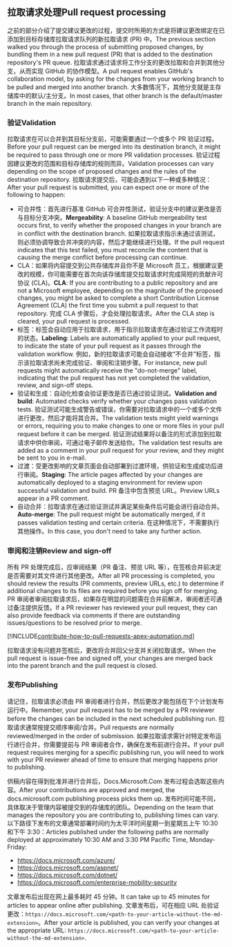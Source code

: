 ## <a name="pull-request-processing"></a><span data-ttu-id="f09e8-101">拉取请求处理</span><span class="sxs-lookup"><span data-stu-id="f09e8-101">Pull request processing</span></span>

<span data-ttu-id="f09e8-102">之前的部分介绍了提交建议更改的过程，提交时所用的方式是将建议更改绑定在已添加到目标存储库拉取请求队列的新拉取请求 (PR) 中。</span><span class="sxs-lookup"><span data-stu-id="f09e8-102">The previous section walked you through the process of submitting proposed changes, by bundling them in a new pull request (PR) that is added to the destination repository's PR queue.</span></span> <span data-ttu-id="f09e8-103">拉取请求通过请求将工作分支的更改拉取和合并到其他分支，从而实现 GitHub 的协作模型。</span><span class="sxs-lookup"><span data-stu-id="f09e8-103">A pull request enables GitHub's collaboration model, by asking for the changes from your working branch to be pulled and merged into another branch.</span></span> <span data-ttu-id="f09e8-104">大多数情况下，其他分支就是主存储库中的默认/主分支。</span><span class="sxs-lookup"><span data-stu-id="f09e8-104">In most cases, that other branch is the default/master branch in the main repository.</span></span>

### <a name="validation"></a><span data-ttu-id="f09e8-105">验证</span><span class="sxs-lookup"><span data-stu-id="f09e8-105">Validation</span></span>

<span data-ttu-id="f09e8-106">拉取请求在可以合并到其目标分支前，可能需要通过一个或多个 PR 验证过程。</span><span class="sxs-lookup"><span data-stu-id="f09e8-106">Before your pull request can be merged into its destination branch, it might be required to pass through one or more PR validation processes.</span></span> <span data-ttu-id="f09e8-107">验证过程因建议更改的范围和目标存储库的规则而异。</span><span class="sxs-lookup"><span data-stu-id="f09e8-107">Validation processes can vary depending on the scope of proposed changes and the rules of the destination repository.</span></span> <span data-ttu-id="f09e8-108">拉取请求提交后，可能会遇到以下一种或多种情况：</span><span class="sxs-lookup"><span data-stu-id="f09e8-108">After your pull request is submitted, you can expect one or more of the following to happen:</span></span>

- <span data-ttu-id="f09e8-109">可合并性：首先进行基准 GitHub 可合并性测试，验证分支中的建议更改是否与目标分支冲突。</span><span class="sxs-lookup"><span data-stu-id="f09e8-109">**Mergeability**: A baseline GitHub mergeability test occurs first, to verify whether the proposed changes in your branch are in conflict with the destination branch.</span></span> <span data-ttu-id="f09e8-110">如果拉取请求指示未通过该测试，则必须协调导致合并冲突的内容，然后才能继续进行处理。</span><span class="sxs-lookup"><span data-stu-id="f09e8-110">If the pull request indicates that this test failed, you must reconcile the content that is causing the merge conflict before processing can continue.</span></span>
- <span data-ttu-id="f09e8-111">CLA：如果将内容提交到公共存储库并且你不是 Microsoft 员工，根据建议更改的规模，你可能需要在首次向该存储库提交拉取请求时完成简短的贡献许可协议 (CLA)。</span><span class="sxs-lookup"><span data-stu-id="f09e8-111">**CLA**: If you are contributing to a public repository and are not a Microsoft employee, depending on the magnitude of the proposed changes, you might be asked to complete a short Contribution License Agreement (CLA) the first time you submit a pull request to that repository.</span></span> <span data-ttu-id="f09e8-112">完成 CLA 步骤后，才会处理拉取请求。</span><span class="sxs-lookup"><span data-stu-id="f09e8-112">After the CLA step is cleared, your pull request is processed.</span></span>
- <span data-ttu-id="f09e8-113">标签：标签会自动应用于拉取请求，用于指示拉取请求在通过验证工作流程时的状态。</span><span class="sxs-lookup"><span data-stu-id="f09e8-113">**Labeling**: Labels are automatically applied to your pull request, to indicate the state of your pull request as it passes through the validation workflow.</span></span> <span data-ttu-id="f09e8-114">例如，新的拉取请求可能会自动接收“不合并”标签，指示该拉取请求尚未完成验证、审阅和注销步骤。</span><span class="sxs-lookup"><span data-stu-id="f09e8-114">For instance, new pull requests might automatically receive the "do-not-merge" label, indicating that the pull request has not yet completed the validation, review, and sign-off steps.</span></span>
- <span data-ttu-id="f09e8-115">验证和生成：自动化检查会验证更改是否已通过验证测试。</span><span class="sxs-lookup"><span data-stu-id="f09e8-115">**Validation and build**: Automated checks verify whether your changes pass validation tests.</span></span> <span data-ttu-id="f09e8-116">验证测试可能生成警告或错误，你需要对拉取请求中的一个或多个文件进行更改，然后才能将其合并。</span><span class="sxs-lookup"><span data-stu-id="f09e8-116">The validation tests might yield warnings or errors, requiring you to make changes to one or more files in your pull request before it can be merged.</span></span> <span data-ttu-id="f09e8-117">验证测试结果将以备注的形式添加到拉取请求中供你审阅，可通过电子邮件发送给你。</span><span class="sxs-lookup"><span data-stu-id="f09e8-117">The validation test results are added as a comment in your pull request for your review, and they might be sent to you in e-mail.</span></span>
- <span data-ttu-id="f09e8-118">过渡：受更改影响的文章页面会自动部署到过渡环境，供验证和生成成功后进行审阅。</span><span class="sxs-lookup"><span data-stu-id="f09e8-118">**Staging**: The article pages affected by your changes are automatically deployed to a staging environment for review upon successful validation and build.</span></span> <span data-ttu-id="f09e8-119">PR 备注中包含预览 URL。</span><span class="sxs-lookup"><span data-stu-id="f09e8-119">Preview URLs appear in a PR comment.</span></span>
- <span data-ttu-id="f09e8-120">自动合并：拉取请求在通过验证测试并满足某些条件后可能会进行自动合并。</span><span class="sxs-lookup"><span data-stu-id="f09e8-120">**Auto-merge**: The pull request might be automatically merged, if it passes validation testing and certain criteria.</span></span> <span data-ttu-id="f09e8-121">在这种情况下，不需要执行其他操作。</span><span class="sxs-lookup"><span data-stu-id="f09e8-121">In this case, you don't need to take any further action.</span></span>

### <a name="review-and-sign-off"></a><span data-ttu-id="f09e8-122">审阅和注销</span><span class="sxs-lookup"><span data-stu-id="f09e8-122">Review and sign-off</span></span>

<span data-ttu-id="f09e8-123">所有 PR 处理完成后，应审阅结果（PR 备注、预览 URL 等），在签核合并前决定是否需要对其文件进行其他更改。</span><span class="sxs-lookup"><span data-stu-id="f09e8-123">After all PR processing is completed, you should review the results (PR comments, preview URLs, etc.) to determine if additional changes to its files are required before you sign off for merging.</span></span> <span data-ttu-id="f09e8-124">PR 审阅者审阅拉取请求后，如果存在明显的问题需在合并前解决，审阅者还可通过备注提供反馈。</span><span class="sxs-lookup"><span data-stu-id="f09e8-124">If a PR reviewer has reviewed your pull request, they can also provide feedback via comments if there are outstanding issues/questions to be resolved prior to merge.</span></span>

[!INCLUDE[contribute-how-to-pull-requests-apex-automation.md](contribute-how-to-pull-requests-apex-automation.md)]

<span data-ttu-id="f09e8-125">拉取请求没有问题并签核后，更改将合并回父分支并关闭拉取请求。</span><span class="sxs-lookup"><span data-stu-id="f09e8-125">When the pull request is issue-free and signed off, your changes are merged back into the parent branch and the pull request is closed.</span></span>

### <a name="publishing"></a><span data-ttu-id="f09e8-126">发布</span><span class="sxs-lookup"><span data-stu-id="f09e8-126">Publishing</span></span>

<span data-ttu-id="f09e8-127">请记住，拉取请求必须由 PR 审阅者进行合并，然后更改才能包括在下个计划发布运行中。</span><span class="sxs-lookup"><span data-stu-id="f09e8-127">Remember, your pull request has to be merged by a PR reviewer before the changes can be included in the next scheduled publishing run.</span></span> <span data-ttu-id="f09e8-128">拉取请求通常按提交顺序审阅/合并。</span><span class="sxs-lookup"><span data-stu-id="f09e8-128">Pull requests are normally reviewed/merged in the order of submission.</span></span> <span data-ttu-id="f09e8-129">如果拉取请求需针对特定发布运行进行合并，你需要提前与 PR 审阅者合作，确保在发布前进行合并。</span><span class="sxs-lookup"><span data-stu-id="f09e8-129">If your pull request requires merging for a specific publishing run, you will need to work with your PR reviewer ahead of time to ensure that merging happens prior to publishing.</span></span>

<span data-ttu-id="f09e8-130">供稿内容在得到批准并进行合并后，Docs.Microsoft.Com 发布过程会选取这些内容。</span><span class="sxs-lookup"><span data-stu-id="f09e8-130">After your contributions are approved and merged, the docs.microsoft.com publishing process picks them up.</span></span> <span data-ttu-id="f09e8-131">发布时间可能不同，具体取决于管理内容被提交到的存储库的团队。</span><span class="sxs-lookup"><span data-stu-id="f09e8-131">Depending on the team that manages the repository you are contributing to, publishing times can vary.</span></span> <span data-ttu-id="f09e8-132">以下路径下发布的文章通常部署时间约为太平洋时间星期一到星期五上午 10:30 和下午 3:30：</span><span class="sxs-lookup"><span data-stu-id="f09e8-132">Articles published under the following paths are normally deployed at approximately 10:30 AM and 3:30 PM Pacific Time, Monday-Friday:</span></span>

- https://docs.microsoft.com/azure/
- https://docs.microsoft.com/aspnet/
- https://docs.microsoft.com/dotnet/
- https://docs.microsoft.com/enterprise-mobility-security

<span data-ttu-id="f09e8-133">文章发布后出现在网上最多耗时 45 分钟。</span><span class="sxs-lookup"><span data-stu-id="f09e8-133">It can take up to 45 minutes for articles to appear online after publishing.</span></span> <span data-ttu-id="f09e8-134">文章发布后，可在相应 URL 处验证更改：`https://docs.microsoft.com/<path-to-your-article-without-the-md-extension>`。</span><span class="sxs-lookup"><span data-stu-id="f09e8-134">After your article is published, you can verify your changes at the appropriate URL: `https://docs.microsoft.com/<path-to-your-article-without-the-md-extension>`.</span></span>
